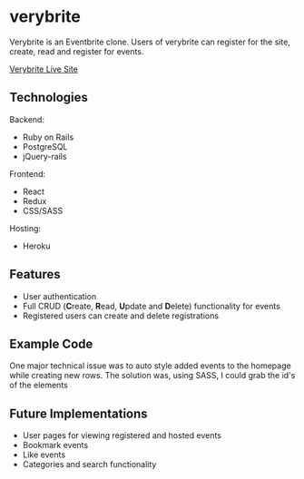 # verybrite

Verybrite is an Eventbrite clone. Users of verybrite can register for the site, create, read and register for events.

[Verybrite Live Site](https://very-brite.herokuapp.com/)

## Technologies

Backend:

* Ruby on Rails
* PostgreSQL
* jQuery-rails

Frontend:

* React
* Redux
* CSS/SASS

Hosting: 

* Heroku

## Features

* User authentication
* Full CRUD (**C**reate, **R**ead, **U**pdate and **D**elete) functionality for events
* Registered users can create and delete registrations

## Example Code

One major technical issue was to auto style added events to the homepage while creating new rows. The solution was, using SASS, I could grab the id's of the elements



## Future Implementations

* User pages for viewing registered and hosted events
* Bookmark events
* Like events
* Categories and search functionality
